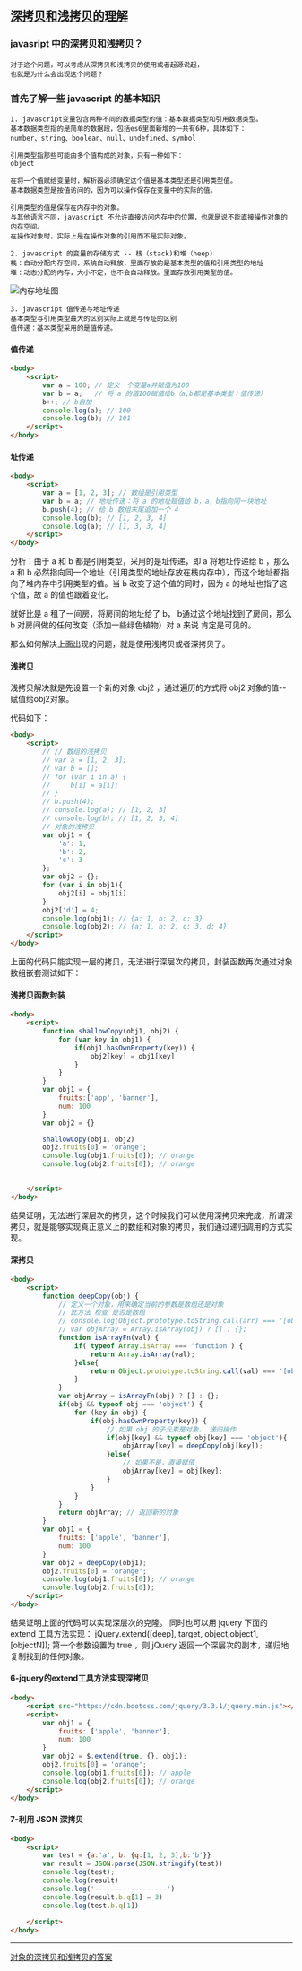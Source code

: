 
[深拷贝和浅拷贝的理解](https://www.zhihu.com/question/23031215 )
---------------------

### javasript 中的深拷贝和浅拷贝？  
```text
对于这个问题，可以考虑从深拷贝和浅拷贝的使用或者起源说起，  
也就是为什么会出现这个问题？  
```
### 首先了解一些 javascript 的基本知识  
```
1. javascript变量包含两种不同的数据类型的值：基本数据类型和引用数据类型。  
基本数据类型指的是简单的数据段，包括es6里面新增的一共有6种，具体如下： 
number、string、boolean、null、undefined、symbol  

引用类型指那些可能由多个值构成的对象，只有一种如下：  
object  

在将一个值赋给变量时，解析器必须确定这个值是基本类型还是引用类型值。  
基本数据类型是按值访问的，因为可以操作保存在变量中的实际的值。  

引用类型的值是保存在内存中的对象。
与其他语言不同，javascript 不允许直接访问内存中的位置，也就是说不能直接操作对象的内存空间。  
在操作对象时，实际上是在操作对象的引用而不是实际对象。  
```
```
2. javascript 的变量的存储方式 -- 栈（stack)和堆（heep)
栈：自动分配内存空间，系统自动释放，里面存放的是基本类型的值和引用类型的地址  
堆：动态分配的内存，大小不定，也不会自动释放。里面存放引用类型的值。
```
![内存地址图](内存地址图.jpg)  
```
3. javascript 值传递与地址传递
基本类型与引用类型最大的区别实际上就是与传址的区别
值传递：基本类型采用的是值传递。
```
#### 值传递  
```html
<body>
    <script>
        var a = 100; // 定义一个变量a并赋值为100 
        var b = a;   // 将 a 的值100赋值给b（a,b都是基本类型：值传递）
        b++; // b自加
        console.log(a); // 100
        console.log(b); // 101
    </script>
</body>
```
#### 址传递  
```html
<body>
    <script>
        var a = [1, 2, 3]; // 数组是引用类型
        var b = a; // 地址传递：将 a 的地址赋值给 b，a，b指向同一块地址
        b.push(4); // 给 b 数组末尾追加一个 4 
        console.log(b); // [1, 2, 3, 4]
        console.log(a); // [1, 3, 3, 4]
    </script>
</body>
```
分析：由于 a 和 b 都是引用类型，采用的是址传递，即 a 将地址传递给 b ，那么 a 和 b 必然指向同一个地址（引用类型的地址存放在栈内存中），而这个地址都指向了堆内存中引用类型的值。当 b 改变了这个值的同时，因为 a 的地址也指了这个值，故 a 的值也跟着变化。

就好比是 a 租了一间房，将房间的地址给了 b， b通过这个地址找到了房间，那么 b 对房间做的任何改变（添加一些绿色植物）对 a 来说 肯定是可见的。

那么如何解决上面出现的问题，就是使用浅拷贝或者深拷贝了。
#### 浅拷贝
浅拷贝解决就是先设置一个新的对象 obj2 ，通过遍历的方式将 obj2 对象的值--赋值给obj2对象。

代码如下：
```html
<body>
    <script>
        // // 数组的浅拷贝
        // var a = [1, 2, 3];
        // var b = [];
        // for (var i in a) {
        //     b[i] = a[i];
        // }
        // b.push(4);
        // console.log(a); // [1, 2, 3]
        // console.log(b); // [1, 2, 3, 4]
        // 对象的浅拷贝
        var obj1 = {
            'a': 1,
            'b': 2,
            'c': 3
        };
        var obj2 = {};
        for (var i in obj1){
            obj2[i] = obj1[i]
        }
        obj2['d'] = 4;
        console.log(obj1); // {a: 1, b: 2, c: 3}
        console.log(obj2); // {a: 1, b: 2, c: 3, d: 4}
    </script>
</body>
```
上面的代码只能实现一层的拷贝，无法进行深层次的拷贝，封装函数再次通过对象数组嵌套测试如下：
#### 浅拷贝函数封装
```html
<body>
    <script>
        function shallowCopy(obj1, obj2) {
            for (var key in obj1) {
                if(obj1.hasOwnProperty(key)) {
                    obj2[key] = obj1[key]
                }
            }
        }
        var obj1 = {
            fruits:['app', 'banner'],
            num: 100
        }
        var obj2 = {}

        shallowCopy(obj1, obj2) 
        obj2.fruits[0] = 'orange';
        console.log(obj1.fruits[0]); // orange
        console.log(obj2.fruits[0]); // orange

        
    </script>
</body>
```
结果证明，无法进行深层次的拷贝，这个时候我们可以使用深拷贝来完成，所谓深拷贝，就是能够实现真正意义上的数组和对象的拷贝，我们通过递归调用的方式实现。

#### 深拷贝
```html
<body>
    <script>
        function deepCopy(obj) {
            // 定义一个对象，用来确定当前的参数是数组还是对象
            // 此方法 检查 是否是数组
            // console.log(Object.prototype.toString.call(arr) === '[object Array]'); // true
            // var objArray = Array.isArray(obj) ? [] : {};
            function isArrayFn(val) {
                if( typeof Array.isArray === 'function') {
                    return Array.isArray(val);
                }else{
                    return Object.prototype.toString.call(val) === '[object Array]'
                }
            }
            var objArray = isArrayFn(obj) ? [] : {};
            if(obj && typeof obj === 'object') {
                for (key in obj) {
                    if(obj.hasOwnProperty(key)) {
                        // 如果 obj 的子元素是对象， 递归操作
                        if(obj[key] && typeof obj[key] === 'object'){
                            objArray[key] = deepCopy(obj[key]);
                        }else{
                            // 如果不是，直接赋值
                            objArray[key] = obj[key];
                        }
                    }
                }
            }
            return objArray; // 返回新的对象
        }
        var obj1 = {
            fruits: ['apple', 'banner'],
            num: 100 
        }
        var obj2 = deepCopy(obj1);
        obj2.fruits[0] = 'orange';
        console.log(obj1.fruits[0]); // orange
        console.log(obj2.fruits[0]);
    </script>
</body>
```

结果证明上面的代码可以实现深层次的克隆。
同时也可以用 jquery 下面的 extend 工具方法实现：
jQuery.extend([deep], target, object,object1,[objectN]);
第一个参数设置为 true ，则 jQuery 返回一个深层次的副本，递归地复制找到的任何对象。

#### 6-jquery的extend工具方法实现深拷贝
```html
<body>
    <script src="https://cdn.bootcss.com/jquery/3.3.1/jquery.min.js"></script>
    <script>
        var obj1 = {
            fruits: ['apple', 'banner'],
            num: 100
        }
        var obj2 = $.extend(true, {}, obj1);
        obj2.fruits[0] = 'orange';
        console.log(obj1.fruits[0]); // apple
        console.log(obj2.fruits[0]); // orange
    </script>
</body>
```
#### 7-利用 JSON 深拷贝
```html
<body>
    <script>
        var test = {a:'a', b: {q:[1, 2, 3],b:'b'}} 
        var result = JSON.parse(JSON.stringify(test))
        console.log(test);
        console.log(result)
        console.log('------------------')
        console.log(result.b.q[1] = 3)
        console.log(test.b.q[1])
        
    </script>
</body>
```

---------------------
[对象的深拷贝和浅拷贝的答案](https://blog.csdn.net/nate__river/article/details/79177292)